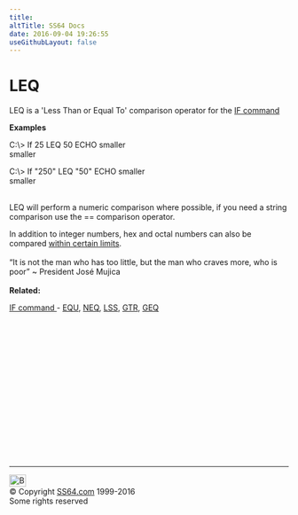 ```yaml
---
title:
altTitle: SS64 Docs
date: 2016-09-04 19:26:55
useGithubLayout: false
---
```

<!-- #BeginLibraryItem "/Library/head_nt.lbi" --><!-- #EndLibraryItem --><h1>LEQ</h1>
<p>LEQ is a 'Less Than or Equal To' comparison operator for the <a href="if.html">IF command</a> </p>
<p><b>Examples</b></p>
<p class="code">C:\&gt; If 25 LEQ 50 ECHO smaller<br>
smaller</p>
<p class="code">C:\&gt; If "250" LEQ "50" ECHO smaller<br>
smaller </p>
<p><br>
LEQ  will perform a numeric comparison where possible, if you need a string comparison use the <span class="code">==</span> comparison operator.<br>
</p>
<p>In addition to integer numbers, hex and octal numbers can also be compared <a href="syntax-wildcards.html#numeric">within certain limits</a>.<br>
<br>
<span class="quote">“It is not the man who has too little, but the man who craves more, who is poor” ~ President José Mujica</span><br>
<b><br>
Related:</b></p>
<p><a href="if.html">IF command </a>- <a href="equ.html"> EQU</a>, <a href="neq.html">NEQ</a>, <a href="lss.html">LSS</a>, <a href="gtr.html">GTR</a>, <a href="geq.html">GEQ</a></p><!-- #BeginLibraryItem "/Library/foot_nt.lbi" --><p>
<!-- windows300 -->
<ins class="adsbygoogle" style="display:inline-block;width:300px;height:250px" data-ad-client="ca-pub-6140977852749469" data-ad-slot="7649547908"></ins>
<script>
(adsbygoogle = window.adsbygoogle || []).push({});
</script></p>
<hr>
<div id="bl" class="footer"><a href="leq.html#"><img src="../images/top.png" width="30" height="22" alt="Back to the Top"></a></div>
<div id="br" class="footer, tagline">© Copyright <a href="../index.html">SS64.com</a> 1999-2016<br>
Some rights reserved</div><!-- #EndLibraryItem -->

